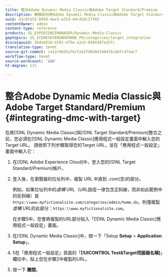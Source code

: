 ```yaml
---
title: 整合Adobe Dynamic Media Classic與Adobe Target Standard/Premium
description: 瞭解如何將Adobe Dynamic Media Classic與Adobe Target Standard/Premium整合。
uuid: d1c07a52-b058-4ae3-a31d-44c43dc27f65
contentOwner: admin
content-type: reference
products: SG_EXPERIENCEMANAGER/Dynamic-Media-Classic
geptopics: SG_SCENESEVENONDEMAND_PK/categories/target_integration
discoiquuid: 3b4add18-4191-475e-a3a3-0184367a25fc
translation-type: tm+mt
source-git-commit: ca12c96d3a76cfa52fd930d190476cb6fc4f4ac7
workflow-type: tm+mt
source-wordcount: '166'
ht-degree: 11%

---
```



# 整合Adobe Dynamic Media Classic與Adobe Target Standard/Premium {#integrating-dmc-with-target}

在將[!DNL Dynamic Media Classic]與[!DNL Target Standard/Premium]整合之前，您必須在[!DNL Dynamic Media Classic]應用程式一般設定畫面中輸入您的Target URL。 請依照下列步驟取得您的Target URL，並在「應用程式一般設定」畫面中輸入它：

1. 在[!DNL Adobe Experience Cloud]中，登入您的[!DNL Target Standard/Premium]帳戶。
1. 登入後，在瀏覽器的位址列中，複製 URL 中直到 *.com*(含)的部分。

   例如，如果位址列中的&#x200B;*虛構* URL（URL路徑一律包含正斜線，而非如此範例中的反斜線）是`https:\\www.myfictionalsite.com/categories/admin/home.do`，則僅複製&#x200B;*虛構* URL的此部分：`https:\\www.myfictionalsite.com`。

   在步驟5中，您會將複製的URL部分貼入「[!DNL Dynamic Media Classic]應用程式一般設定」畫面。

1. 在[!DNL Dynamic Media Classic]中，按一下「Setup **Setup** > **Application Setup**」。
1. 5在「應用程式一般設定」頁面的「**[!UICONTROL Test&amp;Target伺服器名稱]**」欄位中，貼上您在步驟2中複製的URL。
1. 按一下 **關閉**。

